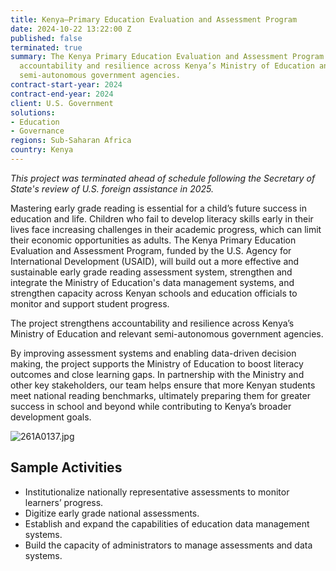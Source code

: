 ```yaml
---
title: Kenya—Primary Education Evaluation and Assessment Program
date: 2024-10-22 13:22:00 Z
published: false
terminated: true
summary: The Kenya Primary Education Evaluation and Assessment Program strengthens
  accountability and resilience across Kenya’s Ministry of Education and relevant
  semi-autonomous government agencies.
contract-start-year: 2024
contract-end-year: 2024
client: U.S. Government
solutions:
- Education
- Governance
regions: Sub-Saharan Africa
country: Kenya
---
```


<aside><em>This project was terminated ahead of schedule following the Secretary of State's review of U.S. foreign assistance in 2025.</em></aside>

Mastering early grade reading is essential for a child’s future success in education and life. Children who fail to develop literacy skills early in their lives face increasing challenges in their academic progress, which can limit their economic opportunities as adults. The Kenya Primary Education Evaluation and Assessment Program, funded by the U.S. Agency for International Development (USAID), will build out a more effective and sustainable early grade reading assessment system, strengthen and integrate the Ministry of Education's data management systems, and strengthen capacity across Kenyan schools and education officials to monitor and support student progress.

The project strengthens accountability and resilience across Kenya’s Ministry of Education and relevant semi-autonomous government agencies.

By improving assessment systems and enabling data-driven decision making, the project supports the Ministry of Education to boost literacy outcomes and close learning gaps. In partnership with the Ministry and other key stakeholders, our team helps ensure that more Kenyan students meet national reading benchmarks, ultimately preparing them for greater success in school and beyond while contributing to Kenya’s broader development goals.

![261A0137.jpg](/uploads/261A0137.jpg)

## Sample Activities

* Institutionalize nationally representative assessments to monitor learners’ progress.
* Digitize early grade national assessments.
* Establish and expand the capabilities of education data management systems.
* Build the capacity of administrators to manage assessments and data systems.
